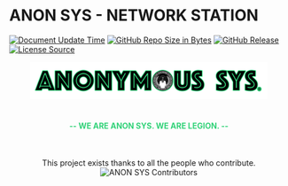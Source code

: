 # ANON SYS - NETWORK STATION

[![Document Update Time](https://img.shields.io/badge/Update%20Time-1/1/2022-darkorchid.svg?style=for-the-badge&logo=tor-browser&colorA=e3ff26&colorB=86fe2d&logoColor=000000&cacheSeconds=3600)]()
[![GitHub Repo Size in Bytes](https://img.shields.io/github/repo-size/ccxt/ccxt.svg?style=for-the-badge&logo=adobe-creative-cloud&cacheSeconds=3600&colorA=f9d423&colorB=ff4e50&logoColor=000000)]()
[![GitHub Release](https://img.shields.io/github/v/release/obsproject/obs-studio.svg?style=for-the-badge&logo=yamaha-motor-corporation&cacheSeconds=3600&colorA=c7ff00&colorB=3c4aed&logoColor=000000)]()
[![License Source](https://img.shields.io/badge/License%20-GPL%203.0-brightgreen.svg?style=for-the-badge&logo=authy&cacheSeconds=3600&colorA=4481eb&colorB=04befe)]()

<!--[![Document Language For English](https://img.shields.io/badge/API-EN-mediumpurple.svg?style=for-the-badge&logo=katana&cacheSeconds=3600)](./README.md)-->
<div align="center">
  <img src="./.github/resource/anonymous_sys_org-v3.png" width="85%" alt="ANON SYS SYS - Organization" title="ANON SYS SYS - Organization"><br><br>
  <h4 style="color: #31d278;"> -- WE ARE ANON SYS. WE ARE LEGION. -- </h4>
</div>
<br>

<p dir="auto" align="center">This project exists thanks to all the people who contribute.
  <a>
    <img src="https://camo.githubusercontent.com/b223f6bad8c139bce4ea8f494d3e8961b2eaab3b69fafb76823cec9b1344b231/68747470733a2f2f6f70656e636f6c6c6563746976652e636f6d2f6a656b796c6c2f636f6e7472696275746f72732e7376673f77696474683d38393026627574746f6e3d66616c7365" 
  alt="ANON SYS Contributors" data-canonical-src="https://opencollective.com/jekyll/contributors.svg?width=890&amp;button=false" style="max-width: 100%;"></a>
</p>